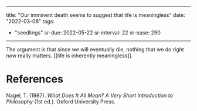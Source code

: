 
---
title: "Our imminent death seems to suggest that life is meaningless"
date: "2022-03-08"
tags:

- "seedlings"
sr-due: 2022-05-22
sr-interval: 22
sr-ease: 290
---

The argument is that since we will eventually die, nothing that we do right now really matters. [[life is inherently meaningless]].

# References

Nagel, T. (1987). *What Does It All Mean? A Very Short Introduction to Philosophy* (1st ed.). Oxford University Press.